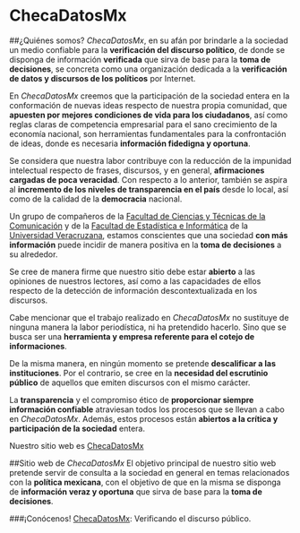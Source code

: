 # ChecaDatosMx
##¿Quiénes somos?
*ChecaDatosMx*, en su afán por brindarle a la sociedad un medio confiable para la **verificación del discurso político**, de donde se disponga de información **verificada** que sirva de base para la **toma de decisiones**, se concreta como una organización dedicada a la **verificación de datos y discursos de los políticos** por Internet.

En *ChecaDatosMx* creemos que la participación de la sociedad entera en la conformación de nuevas ideas respecto de nuestra propia comunidad, que **apuesten por mejores condiciones de vida para los ciudadanos**, así como reglas claras de competencia empresarial para el sano crecimiento de la economía nacional, son herramientas fundamentales para la confrontación de ideas, donde es necesaria **información fidedigna y oportuna**.

Se considera que nuestra labor contribuye con la reducción de la impunidad intelectual respecto de frases, discursos, y en general, **afirmaciones cargadas de poca veracidad**. Con respecto a lo anterior, también se aspira al **incremento de los niveles de transparencia en el país** desde lo local, así como de la calidad de la **democracia** nacional.

Un grupo de compañeros de la [Facultad de Ciencias y Técnicas de la Comunicación](http://www.uv.mx/veracruz/fcc/) y de la [Facultad de Estadística e Informática](http://www.uv.mx/fei/) de la [Universidad Veracruzana](http://www.uv.mx), estamos conscientes que una sociedad **con más información** puede incidir de manera positiva en la **toma de decisiones** a su alrededor.

Se cree de manera firme que nuestro sitio debe estar **abierto** a las opiniones de nuestros lectores, así como a las capacidades de ellos respecto de la detección de información descontextualizada en los discursos.

Cabe mencionar que el trabajo realizado en *ChecaDatosMx* no sustituye de ninguna manera la labor periodística, ni ha pretendido hacerlo. Sino que se busca ser una **herramienta y empresa referente para el cotejo de informaciones**.

De la misma manera, en ningún momento se pretende **descalificar a las instituciones**. Por el contrario, se cree en la **necesidad del escrutinio público** de aquellos que emiten discursos con el mismo carácter.

La **transparencia** y el compromiso ético de **proporcionar siempre información confiable** atraviesan todos los procesos que se llevan a cabo en *ChecaDatosMx*. Además, estos procesos están **abiertos a la crítica y participación de la sociedad** entera.

Nuestro sitio web es [ChecaDatosMx](http://www.checadatos.com)

##Sitio web de *ChecaDatosMx*
El objetivo principal de nuestro sitio web pretende servir de consulta a la sociedad en general en temas relacionados con la **política mexicana**, con el objetivo de que en la misma se disponga de **información veraz y oportuna** que sirva de base para la **toma de decisiones**.

###¡Conócenos!
[ChecaDatosMx](http://www.checadatos.com): Verificando el discurso público.
